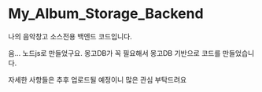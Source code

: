 ﻿# My_Album_Storage_Backend

나의 음악창고 소스전용 백엔드 코드입니다.

음... 노드js로 만들었구요. 몽고DB가 꼭 필요해서 몽고DB 기반으로 코드를 만들었습니다.

자세한 사항들은 추후 업로드될 예정이니 많은 관심 부탁드려요
